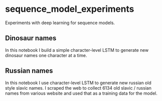 # sequence_model_experiments
Experiments with deep learning for sequence models.

## Dinosaur names
In this notebook I build a simple character-level LSTM to generate new dinosaur names one character at a time.

## Russian names
In this notebook I use character-level LSTM to generate new russian old style slavic names. I scraped the web to collect 6134 old slavic / russian names from various website and used that as a training data for the model.